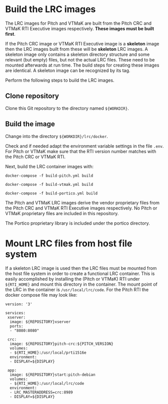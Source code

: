 # Build the LRC images

The LRC images for Pitch and VTMaK are built from the Pitch CRC and VTMaK RTI Executive images respectively. **These images must be built first**.

If the Pitch CRC image or VTMaK RTI Executive image is a **skeleton** image then the LRC images built from these will be **skeleton** LRC images. A skeleton image only contains a skeleton directory structure and some relevant (but empty) files, but not the actual LRC files. These need to be mounted afterwards at run time. The build steps for creating these images are identical. A skeleton image can be recognized by its tag.

Perform the following steps to build the LRC images.

## Clone repository

Clone this Git repository to the directory named `${WORKDIR}`.

## Build the image

Change into the directory `${WORKDIR}/lrc/docker`.

Check and if needed adapt the environment variable settings in the file `.env`. For Pitch or VTMaK make sure that the RTI version number matches with the Pitch CRC or VTMaK RTI.

Next, build the LRC container images with:

````
docker-compose -f build-pitch.yml build

docker-compose -f build-vtmak.yml build

docker-compose -f build-portico.yml build
````

The Pitch and VTMaK LRC images derive the vendor proprietary files from the Pitch CRC and VTMaK RTI Executive images respectively. No Pitch or VTMaK proprietary files are included in this repository.

The Portico proprietary library is included under the portico directory.

# Mount LRC files from host file system

If a skeleton LRC image is used then the LRC files must be mounted from the host file system in order to create a functional LRC container. This is easily accomplished by installing the (Pitch or VTMaK) RTI under `${RTI_HOME}` and mount this directory in the container. The mount point of the LRC in the container is `/usr/local/lrc/code`. For the Pitch RTI the docker compose file may look like:

`````
version: '3'

services:
 xserver:
  image: ${REPOSITORY}xserver
  ports:
  - "8080:8080"
  
 crc:
  image: ${REPOSITORY}pitch-crc:${PITCH_VERSION}
  volumes:
  - ${RTI_HOME}:/usr/local/prti1516e
  environment:
  - DISPLAY=${DISPLAY}

 app:
  image: ${REPOSITORY}start:pitch-debian
  volumes:
  - ${RTI_HOME}:/usr/local/lrc/code
  environment:
  - LRC_MASTERADDRESS=crc:8989
  - DISPLAY=${DISPLAY}
`````

